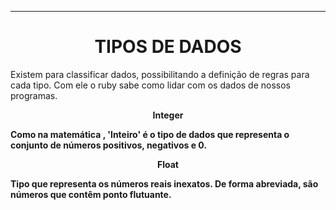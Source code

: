 ---

<h1 align="center"> TIPOS DE DADOS </h1>

Existem para classificar dados, possibilitando a definição de regras para cada tipo. Com ele o ruby sabe como lidar com os dados de nossos programas.

<p align="center"> <b>Integer</p>
Como na matemática , 'Inteiro' é o tipo de dados que representa o conjunto de números positivos, negativos e 0.

<p align="center"> <b>Float</p>
Tipo que representa os números reais inexatos. De forma abreviada, são números que contêm ponto flutuante.
